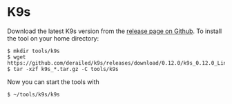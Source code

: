 # K9s

Download the latest K9s version from the [release page on Github](https://github.com/derailed/k9s/releases). To install the tool on your home directory:

	$ mkdir tools/k9s
	$ wget https://github.com/derailed/k9s/releases/download/0.12.0/k9s_0.12.0_Linux_x86_64.tar.gz
	$ tar -xzf k9s_*.tar.gz -C tools/k9s

Now you can start the tools with

	$ ~/tools/k9s/k9s

	